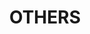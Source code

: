 ---
layout: page
title: OTHERS
nav: true
nav_order: 6
dropdown: true
children: 
    - title: divider
---